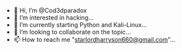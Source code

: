 - 👋 Hi, I’m @Cod3dparadox
- 👀 I’m interested in hacking...
- 🌱 I’m currently starting Python and Kali-Linux...
- 💞️ I’m looking to collaborate on the topic...
- 📫 How to reach me "starlordharryson660@gmail.com"...

<!---
Cod3dparadox/Cod3dparadox is a ✨ special ✨ repository because its `README.md` (this file) appears on your GitHub profile.
You can click the Preview link to take a look at your changes.
--->
